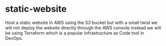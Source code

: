 # static-website
Host a static website in AWS using the S3 bucket but with a small twist we will not deploy the website directly through the AWS console instead we will be using Terraform which is a popular Infrastructure as Code tool in DevOps.
